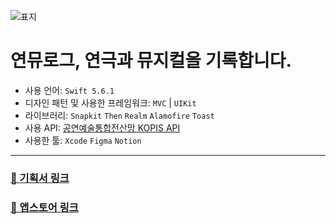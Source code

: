 ![표지](https://user-images.githubusercontent.com/51395335/196216841-b89e4883-09ab-4df0-aa5b-dd88f4f6a4c3.png)


# 연뮤로그, 연극과 뮤지컬을 기록합니다.
- 사용 언어: `Swift 5.6.1`
- 디자인 패턴 및 사용한 프레임워크: `MVC` | `UIKit` 
- 라이브러리: `Snapkit` `Then` `Realm` `Alamofire` `Toast`
- 사용 API: [공연예술통합전산망 KOPIS API](https://www.kopis.or.kr/por/cs/openapi/openApiList.do?menuId=MNU_00074&tabId=tab1_2)
- 사용한 툴: `Xcode` `Figma` `Notion`

---

### [📝 기획서 링크](https://kimdee.notion.site/9b7be1912159480faa66935928db5870) 

### [📲 앱스토어 링크](https://apps.apple.com/us/app/%EC%97%B0%EB%AE%A4%EB%A1%9C%EA%B7%B8/id6443663023)
